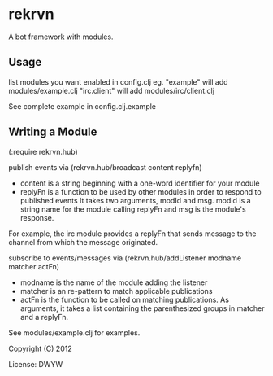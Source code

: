 rekrvn
==============
A bot framework with modules.

Usage
--------------
list modules you want enabled in config.clj
eg. "example" will add modules/example.clj
    "irc.client" will add modules/irc/client.clj

See complete example in config.clj.example

Writing a Module
--------------
(:require rekrvn.hub)

publish events via (rekrvn.hub/broadcast content replyfn)
- content is a string beginning with a one-word identifier for your module
- replyFn is a function to be used by other modules in order to respond to published events
It takes two arguments, modId and msg. modId is a string name for the module calling replyFn
and msg is the module's response.

For example, the irc module provides a replyFn that sends message to the channel from which
the message originated.

subscribe to events/messages via (rekrvn.hub/addListener modname matcher actFn)
- modname is the name of the module adding the listener
- matcher is an re-pattern to match applicable publications
- actFn is the function to be called on matching publications. As arguments, it takes a list containing the parenthesized groups in matcher and a replyFn.

See modules/example.clj for examples.



Copyright (C) 2012

License: DWYW
